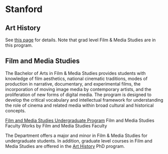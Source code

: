 # Stanford
## <a name="headerArtHistory"></a> Art History
See [this page](https://art.stanford.edu/academics/graduate-programs/phd-art-history) for details. Note that grad level Film &amp; Media Studies are in this program.

## Film and Media Studies
The Bachelor of Arts in Film & Media Studies provides students with knowledge of film aesthetics, national cinematic traditions, modes of production in narrative, documentary, and experimental films, the incorporation of moving image media by contemporary artists, and the proliferation of new forms of digital media.  The program is designed to develop the critical vocabulary and intellectual framework for understanding the role of cinema and related media within broad cultural and historical concepts.

[Film and Media Studies Undergraduate Program](https://art.stanford.edu/academics/film-media-majorminor)
Film and Media Studies Faculty
Works by Film and Media Studies Faculty

The Department offers a major and minor in Film & Media Studies for undergraduate students.  In addition, graduate level courses in Film and Media Studies are offered in the [Art History](#headerArtHistory) PhD program.
